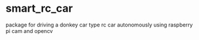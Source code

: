# smart_rc_car
package for driving a donkey car type rc car autonomously using raspberry pi cam and opencv
